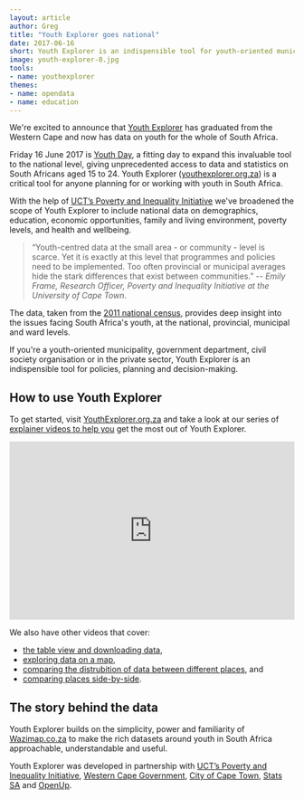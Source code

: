```yaml
---
layout: article
author: Greg
title: "Youth Explorer goes national"
date: 2017-06-16
short: Youth Explorer is an indispensible tool for youth-oriented municipalities, government departments and civil society organisations.
image: youth-explorer-0.jpg
tools:
- name: youthexplorer
themes:
- name: opendata
- name: education
---
```


We're excited to announce that [Youth Explorer](https://youthexplorer.org.za) has graduated from the Western Cape and now has data on youth for the whole of South Africa.

Friday 16 June 2017 is [Youth Day](https://en.wikipedia.org/wiki/Youth_Day), a fitting day to expand this invaluable tool to the national level, giving unprecedented access to data and statistics on South Africans aged 15 to 24. Youth Explorer ([youthexplorer.org.za](https://youthexplorer.org.za)) is a critical tool for anyone planning for or working with youth in South Africa.

With the help of [UCT’s Poverty and Inequality Initiative](http://www.povertyandinequality.uct.ac.za/) we've broadened the scope of Youth Explorer to include national data on demographics, education, economic opportunities, family and living environment, poverty levels, and health and wellbeing.

> “Youth-centred data at the small area - or community - level is scarce. Yet it is exactly at this level that programmes and policies need to be implemented. Too often provincial or municipal averages hide the stark differences that exist between communities.” -- *Emily Frame, Research Officer, Poverty and Inequality Initiative at the University of Cape Town*.

The data, taken from the [2011 national census](http://www.statssa.gov.za/?page_id=3839), provides deep insight into the issues facing South Africa's youth, at the national, provincial, municipal and ward levels.

If you're a youth-oriented municipality, government department, civil society organisation or in the private sector, Youth Explorer is an indispensible tool for policies, planning and decision-making.

## How to use Youth Explorer

To get started, visit [YouthExplorer.org.za](https://youthexplorer.org.za) and take a look at our series of [explainer videos to help you](https://youthexplorer.org.za/help) get the most out of Youth Explorer.

<iframe width="100%" height="315" src="https://www.youtube.com/embed/do5XexPJhDc?list=PL7MJ_sFHs952rlUTNpQr7-n9UwQWkBXyx" frameborder="0" allowfullscreen=""></iframe>

We also have other videos that cover:

* [the table view and downloading data](https://www.youtube.com/watch?list=PL7MJ_sFHs952rlUTNpQr7-n9UwQWkBXyx&v=bynx320D5kY),
* [exploring data on a map](https://www.youtube.com/watch?list=PL7MJ_sFHs952rlUTNpQr7-n9UwQWkBXyx&v=IHVWdv-Yuos),
* [comparing the distrubition of data between different places](https://www.youtube.com/watch?list=PL7MJ_sFHs952rlUTNpQr7-n9UwQWkBXyx&v=jhzGFGSAJ9o), and
* [comparing places side-by-side](https://www.youtube.com/watch?list=PL7MJ_sFHs952rlUTNpQr7-n9UwQWkBXyx&v=1I8RPPJ0g1c).

## The story behind the data

Youth Explorer builds on the simplicity, power and familiarity of [Wazimap.co.za](https://wazimap.co.za/) to make the rich datasets around youth in South Africa approachable, understandable and useful.

Youth Explorer was developed in partnership with [UCT’s Poverty and Inequality Initiative](http://www.povertyandinequality.uct.ac.za/), [Western Cape Government](https://www.westerncape.gov.za/), [City of Cape Town](http://www.capetown.gov.za/), [Stats SA](http://www.statssa.gov.za/) and [OpenUp](https://openup.org.za/). 
